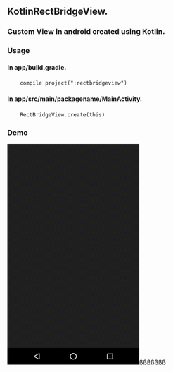 ## KotlinRectBridgeView.

### Custom View in android created using Kotlin.

### Usage

#### In app/build.gradle.
```
    compile project(":rectbridgeview")
```

#### In app/src/main/packagename/MainActivity.

```
    RectBridgeView.create(this)
```

### Demo

<img src="https://github.com/Anwesh43/KotlinRectBridgeView/blob/f0e15bfc714e2df7ad1382a384323f1025ed2f8c/screenshots/rectbridgeview.gif" width="300px" height="500px">ßßßßßßß
